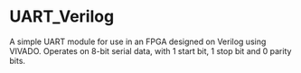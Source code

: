 # UART_Verilog
A simple UART module for use in an FPGA designed on Verilog using VIVADO. Operates on 8-bit serial data, with 1 start bit, 1 stop bit and 0 parity bits.
